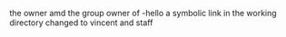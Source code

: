 the owner amd the group owner of -hello a symbolic link in the working directory changed to vincent and staff
